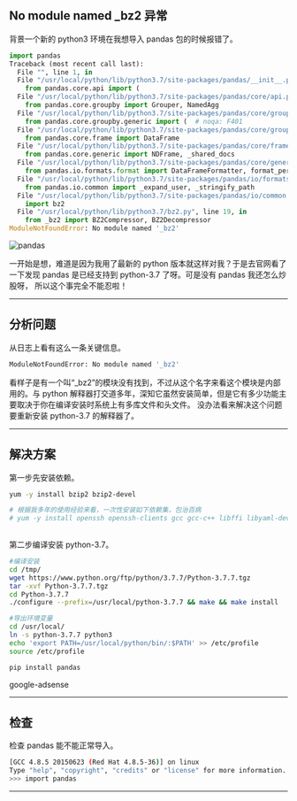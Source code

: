 ## No module named _bz2 异常
背景一个新的 python3 环境在我想导入 pandas 包的时候报错了。
```python
import pandas
Traceback (most recent call last):
  File "", line 1, in 
  File "/usr/local/python/lib/python3.7/site-packages/pandas/__init__.py", line 55, in 
    from pandas.core.api import (
  File "/usr/local/python/lib/python3.7/site-packages/pandas/core/api.py", line 24, in 
    from pandas.core.groupby import Grouper, NamedAgg
  File "/usr/local/python/lib/python3.7/site-packages/pandas/core/groupby/__init__.py", line 1, in 
    from pandas.core.groupby.generic import (  # noqa: F401
  File "/usr/local/python/lib/python3.7/site-packages/pandas/core/groupby/generic.py", line 44, in 
    from pandas.core.frame import DataFrame
  File "/usr/local/python/lib/python3.7/site-packages/pandas/core/frame.py", line 88, in 
    from pandas.core.generic import NDFrame, _shared_docs
  File "/usr/local/python/lib/python3.7/site-packages/pandas/core/generic.py", line 71, in 
    from pandas.io.formats.format import DataFrameFormatter, format_percentiles
  File "/usr/local/python/lib/python3.7/site-packages/pandas/io/formats/format.py", line 47, in 
    from pandas.io.common import _expand_user, _stringify_path
  File "/usr/local/python/lib/python3.7/site-packages/pandas/io/common.py", line 3, in 
    import bz2
  File "/usr/local/python/lib/python3.7/bz2.py", line 19, in 
    from _bz2 import BZ2Compressor, BZ2Decompressor
ModuleNotFoundError: No module named '_bz2'
```
![pandas](static/2020-12/pandas.png)

一开始是想，难道是因为我用了最新的 python 版本就这样对我？于是去官网看了一下发现 pandas 是已经支持到 python-3.7 了呀。可是没有 pandas 我还怎么炒股呀， 所以这个事完全不能忍啦！

---

## 分析问题
从日志上看有这么一条关键信息。
```bash
ModuleNotFoundError: No module named '_bz2'
```
看样子是有一个叫“_bz2”的模块没有找到，不过从这个名字来看这个模块是内部用的。与 python 解释器打交道多年，深知它虽然安装简单，但是它有多少功能主要取决于你在编译安装时系统上有多库文件和头文件。 没办法看来解决这个问题要重新安装 python-3.7 的解释器了。

---

## 解决方案
第一步先安装依赖。
```bash
yum -y install bzip2 bzip2-devel

# 根据我多年的使用经验来看，一次性安装如下依赖集，包治百病
# yum -y install openssh openssh-clients gcc gcc-c++ libffi libyaml-devel libffi-devel zlib zlib-devel openssl openssl-devel libyaml sqlite-devel libxml2 libxslt-devel libxml2-devel bzip2 bzip2-devel
        
```
第二步编译安装 python-3.7。
```bash
#编译安装
cd /tmp/
wget https://www.python.org/ftp/python/3.7.7/Python-3.7.7.tgz
tar -xvf Python-3.7.7.tgz
cd Python-3.7.7
./configure --prefix=/usr/local/python-3.7.7 && make && make install

#导出环境变量
cd /usr/local/
ln -s python-3.7.7 python3
echo 'export PATH=/usr/local/python/bin/:$PATH' >> /etc/profile
source /etc/profile

pip install pandas
```
google-adsense

---

## 检查
检查 pandas 能不能正常导入。
```bash                                                            
[GCC 4.8.5 20150623 (Red Hat 4.8.5-36)] on linux
Type "help", "copyright", "credits" or "license" for more information.
>>> import pandas
```

---
